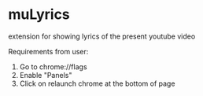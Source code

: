muLyrics
========

extension for showing lyrics of the present youtube video

Requirements from user:
1. Go to chrome://flags
2. Enable "Panels"
3. Click on relaunch chrome at the bottom of page
